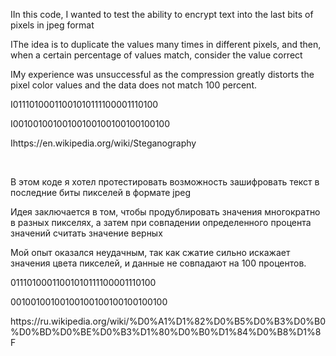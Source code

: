 <p>IIn this code, I wanted to test the ability to encrypt text into the last bits of pixels in jpeg format</p>
<p>IThe idea is to duplicate the values many times in different pixels, and then, when a certain percentage of values match, consider the value correct</p>
<p>IMy experience was unsuccessful as the compression greatly distorts the pixel color values and the data does not match 100 percent.</p>
<p>I01110100011001010111100001110100</p>
<p>I00100100100100100100100100100100</p>
<p>Ihttps://en.wikipedia.org/wiki/Steganography</p>
<br>
<p>В этом коде я хотел протестировать возможность зашифровать текст в последние биты пикселей в формате jpeg</p>
<p>Идея заключается в том, чтобы продублировать значения многократно в разных пикселях, а затем при совпадении определенного процента значений считать значение верных</p>
<p>Мой опыт оказался неудачным, так как сжатие сильно искажает значения цвета пикселей, и данные не совпадают на 100 процентов.</p>
<p>01110100011001010111100001110100</p>
<p>00100100100100100100100100100100</p>
<p>https://ru.wikipedia.org/wiki/%D0%A1%D1%82%D0%B5%D0%B3%D0%B0%D0%BD%D0%BE%D0%B3%D1%80%D0%B0%D1%84%D0%B8%D1%8F</p>